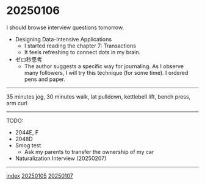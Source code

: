<head><meta name="viewport" content="width=device-width, initial-scale=1.0, user-scalable=yes" /><meta charset="UTF-8"></head>

# 20250106

I should browse interview questions tomorrow.

- Designing Data-Intensive Applications
	- I started reading the chapter 7: Transactions
	- It feels refreshing to connect dots in my brain.
- ゼロ秒思考
	- The author suggests a specific way for journaling. As I observe many followers, I will try this technique (for some time). I ordered pens and paper.

---

35 minutes jog, 30 minutes walk, lat pulldown, kettlebell lift, bench press, arm curl

---

TODO:

- 2044E, F
- 2048D
- Smog test
	- Ask my parents to transfer the ownership of my car
- Naturalization Interview (20250207)

---

[index](../../index.html)
[20250105](20250105.html)
[20250107](20250107.html)
